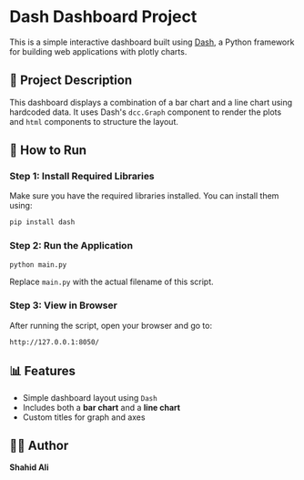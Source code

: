 
# Dash Dashboard Project

This is a simple interactive dashboard built using [Dash](https://dash.plotly.com/), a Python framework for building web applications with plotly charts.

## 📌 Project Description

This dashboard displays a combination of a bar chart and a line chart using hardcoded data. It uses Dash's `dcc.Graph` component to render the plots and `html` components to structure the layout.

## 🚀 How to Run

### Step 1: Install Required Libraries

Make sure you have the required libraries installed. You can install them using:

```bash
pip install dash
```

### Step 2: Run the Application

```bash
python main.py
```

Replace `main.py` with the actual filename of this script.

### Step 3: View in Browser

After running the script, open your browser and go to:

```
http://127.0.0.1:8050/
```

## 📊 Features

- Simple dashboard layout using `Dash`
- Includes both a **bar chart** and a **line chart**
- Custom titles for graph and axes

## 👨‍💻 Author

**Shahid Ali**
